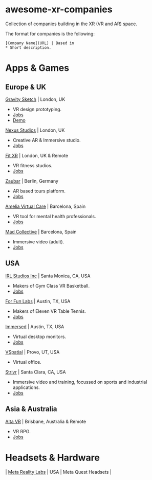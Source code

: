 # awesome-xr-companies
Collection of companies building in the XR (VR and AR) space.

The format for companies is the following:

```
[Company Name](URL) | Based in
* Short description.
```
# Apps & Games
## Europe & UK
[Gravity Sketch](https://www.gravitysketch.com/) | London, UK 
* VR design prototyping.
* [Jobs](https://www.gravitysketch.com/careers/)
* [Demo](https://www.youtube.com/watch?v=N1RMaav-mSM)

[Nexus Studios](https://nexusstudios.com/immersive/) | London, UK
* Creative AR & Immersive studio. 
* [Jobs](https://nexusstudios.com/joinus/)

[Fit XR](https://fitxr.com/) | London, UK & Remote
* VR fitness studios. 
* [Jobs](https://fitxr-1642768457.teamtailor.com/jobs)

[Zaubar](https://zaubar.com/) | Berlin, Germany
* AR based tours platform. 
* [Jobs](https://join.com/companies/zaubar)

[Amelia Virtual Care](https://ameliavirtualcare.com/) | Barcelona, Spain
* VR tool for mental health professionals. 
* [Jobs](https://jobs.ameliavirtualcare.com/#jobs)

[Mad Collective](https://www.mad.io/) | Barcelona, Spain
* Immersive video (adult).
* [Jobs](https://www.mad.io/jobs)


## USA
[IRL Studios Inc](https://www.linkedin.com/company/irlstudios/) | Santa Monica, CA, USA
* Makers of Gym Class VR Basketball. 
* [Jobs](https://www.linkedin.com/company/irlstudios/jobs/)

[For Fun Labs](https://www.linkedin.com/company/for-fun-labs/) | Austin, TX, USA 
* Makers of Eleven VR Table Tennis. 
* [Jobs](https://elevenvr.com/en/careers/)

[Immersed](https://www.linkedin.com/company/immersed/) | Austin, TX, USA 
* Virtual desktop monitors.
* [Jobs](https://www.linkedin.com/company/immersed/jobs/)

[VSpatial](https://www.vspatial.com/) | Provo, UT, USA 
* Virtual office.

[Strivr](https://www.strivr.com/) | Santa Clara, CA, USA 
* Immersive video and training, focussed on sports and industrial applications.
* [Jobs](https://www.linkedin.com/company/strivr/jobs/) 

## Asia & Australia
[Alta VR](https://www.altavr.io/) | Brisbane, Australia  & Remote
* VR RPG.
* [Jobs](https://www.altavr.io/careers/)


# Headsets & Hardware
| [Meta Reality Labs](https://about.meta.com/realitylabs/)		| USA | Meta Quest Headsets |
